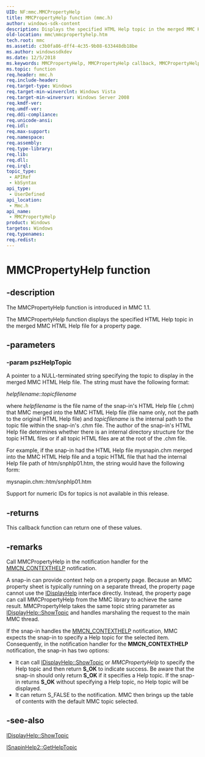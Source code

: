 ```yaml
---
UID: NF:mmc.MMCPropertyHelp
title: MMCPropertyHelp function (mmc.h)
author: windows-sdk-content
description: Displays the specified HTML Help topic in the merged MMC HTML Help file for a property page.
old-location: mmc\mmcpropertyhelp.htm
tech.root: mmc
ms.assetid: c3b0fa86-dff4-4c35-9b08-633448db18be
ms.author: windowssdkdev
ms.date: 12/5/2018
ms.keywords: MMCPropertyHelp, MMCPropertyHelp callback, MMCPropertyHelp callback function [MMC], _slate_mmcpropertyhelp, mmc.mmcpropertyhelp, mmc/MMCPropertyHelp
ms.topic: function
req.header: mmc.h
req.include-header: 
req.target-type: Windows
req.target-min-winverclnt: Windows Vista
req.target-min-winversvr: Windows Server 2008
req.kmdf-ver: 
req.umdf-ver: 
req.ddi-compliance: 
req.unicode-ansi: 
req.idl: 
req.max-support: 
req.namespace: 
req.assembly: 
req.type-library: 
req.lib: 
req.dll: 
req.irql: 
topic_type:
 - APIRef
 - kbSyntax
api_type:
 - UserDefined
api_location:
 - Mmc.h
api_name:
 - MMCPropertyHelp
product: Windows
targetos: Windows
req.typenames: 
req.redist: 
---
```


# MMCPropertyHelp function


## -description


The MMCPropertyHelp function is introduced in MMC 1.1.

The MMCPropertyHelp function displays the specified HTML Help topic in the merged MMC HTML Help file for a property page.


## -parameters




### -param pszHelpTopic

A pointer to a NULL-terminated string specifying the topic to display in the merged MMC HTML Help file. The string must have the following format:

<i>helpfilename</i>::<i>topicfilename</i>

where <i>helpfilename</i> is the file name of the snap-in's HTML Help file (.chm) that MMC merged into the MMC HTML Help file (file name only, not the path to the original HTML Help file) and <i>topicfilename</i> is the internal path to the topic file within the snap-in's .chm file. The author of the snap-in's HTML Help file determines whether there is an internal directory structure for the topic HTML files or if all topic HTML files are at the root of the .chm file.

For example, if the snap-in had the HTML Help file mysnapin.chm merged into the MMC HTML Help file and a topic HTML file that had the internal Help file path of htm/snphlp01.htm, the string would have the following form:

mysnapin.chm::htm/snphlp01.htm

Support for numeric IDs for topics is not available in this release.


## -returns



This callback function can return one of these values.




## -remarks



Call 
MMCPropertyHelp in the notification handler for the 
<a href="https://msdn.microsoft.com/e12616c0-e5bc-4a0d-8199-467c1647acf6">MMCN_CONTEXTHELP</a> notification.

A snap-in can provide context help on a property page. Because an MMC property sheet is typically running on a separate thread, the property page cannot use the 
<a href="https://msdn.microsoft.com/5f5b9a3b-d520-4e19-8cd7-efbb08bcfba2">IDisplayHelp</a> interface directly. Instead, the property page can call 
MMCPropertyHelp from the MMC library to achieve the same result. 
MMCPropertyHelp takes the same topic string parameter as 
<a href="https://msdn.microsoft.com/184adc09-8b48-4a2e-bbd9-ec6bd9085c32">IDisplayHelp::ShowTopic</a> and handles marshaling the request to the main MMC thread.

If the snap-in handles the <a href="https://msdn.microsoft.com/e12616c0-e5bc-4a0d-8199-467c1647acf6">MMCN_CONTEXTHELP</a> notification, MMC expects the snap-in to specify a Help topic for the selected item. Consequently, in the notification handler for the <b>MMCN_CONTEXTHELP</b> notification, the snap-in has two options:

<ul>
<li>It can call <a href="https://msdn.microsoft.com/184adc09-8b48-4a2e-bbd9-ec6bd9085c32">IDisplayHelp::ShowTopic</a> or 
<i>MMCPropertyHelp</i> to specify the Help topic and then return <b>S_OK</b> to indicate success. Be aware that the snap-in should only return <b>S_OK</b> if it specifies a Help topic. If the snap-in returns <b>S_OK</b> without specifying a Help topic, no Help topic will be displayed.</li>
<li>It can return S_FALSE to the notification. MMC then brings up the table of contents with the default MMC topic selected.</li>
</ul>



## -see-also




<a href="https://msdn.microsoft.com/184adc09-8b48-4a2e-bbd9-ec6bd9085c32">IDisplayHelp::ShowTopic</a>



<a href="https://msdn.microsoft.com/a7157e34-6f38-4589-b85e-8aca2bcd6ee1">ISnapinHelp2::GetHelpTopic</a>
 

 

